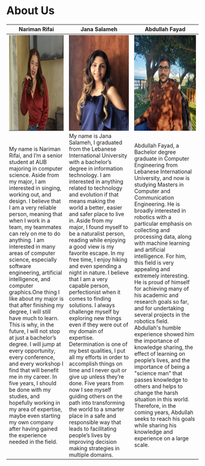 # About Us

| Nariman Rifai                                       | Jana Salameh                                     | Abdullah Fayad                                        |
| -------------                                       | -------------                                    | -------------                                         |
| <img style="float:right; " src="Team/Nariman.jpg" height=250> | <img style="float:right;" src="Team/Jana.jpg" height=250> |  <img style="float:right; " src="Team/Abdullah.jpg" height=250> |
| My name is Nariman Rifai, and I’m a senior student at AUB majoring in computer science. Aside from my major, I am interested in singing, working out, and design. I believe that I am a very reliable person, meaning that when I work in a team, my teammates can rely on me to do anything. I am interested in many areas of computer science, especially software engineering, artificial intelligence, and computer graphics.One thing I like about my major is that after finishing my degree, I will still have much to learn. This is why, in the future, I will not stop at just a bachelor’s degree. I will jump at every opportunity, every conference, and every workshop I find that will benefit me in my career. In five years, I should be done with my studies, and hopefully working in my area of expertise, maybe even starting my own company after having gained the experience needed in the field.| My name is Jana Salameh, I graduated from the Lebanese International University with a bachelor’s degree in information technology. I am interested in anything related to technology and evolution if that means making the world a better, easier and safer place to live in. Aside from my major, I found myself to be a naturalist person, reading while enjoying a good view is my favorite escape. In my free time, I enjoy hiking and even spending a night in nature. I believe that I am a very capable person, perfectionist when it comes to finding solutions. I always challenge myself by exploring new things even if they were out of my domain of expertise. Determination is one of my best qualities, I put all my efforts in order to accomplish things on time and I never quit or give up unless they’re done. Five years from now I see myself guiding others on the path into transforming the world to a smarter place in a safe and responsible way that leads to facilitating people’s lives by improving decision making strategies in multiple domains. | Abdullah Fayad, a Bachelor degree graduate in Computer Engineering from Lebanese International University, and now is studying Masters in Computer and Communication Engineering. He is broadly interested in robotics with a particular emphasis on collecting and processing data, along with machine learning and artificial intelligence. For him, this field is very appealing and extremely interesting. He is proud of himself for achieving many of his academic and research goals so far, and for undertaking several projects in the robotics field. Abdullah's humble experience showed him the importance of knowledge sharing, the effect of learning on people’s lives, and the importance of being a "science man" that passes knowledge to others and helps to change the harsh situation in this world. Therefore, in the coming years, Abdullah seeks to reach his goals while sharing his knowledge and experience on a large scale.|






